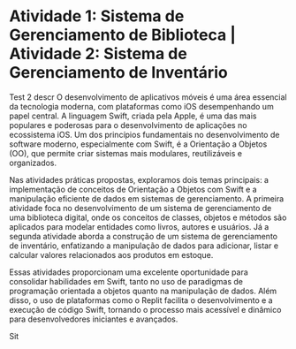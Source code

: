 # Atividade 1: Sistema de Gerenciamento de Biblioteca | Atividade 2: Sistema de Gerenciamento de Inventário
Test 2 descr
O desenvolvimento de aplicativos móveis é uma área essencial da tecnologia moderna, com plataformas como iOS desempenhando um papel central. A linguagem Swift, criada pela Apple, é uma das mais populares e poderosas para o desenvolvimento de aplicações no ecossistema iOS. Um dos princípios fundamentais no desenvolvimento de software moderno, especialmente com Swift, é a Orientação a Objetos (OO), que permite criar sistemas mais modulares, reutilizáveis e organizados.

Nas atividades práticas propostas, exploramos dois temas principais: a implementação de conceitos de Orientação a Objetos com Swift e a manipulação eficiente de dados em sistemas de gerenciamento. A primeira atividade foca no desenvolvimento de um sistema de gerenciamento de uma biblioteca digital, onde os conceitos de classes, objetos e métodos são aplicados para modelar entidades como livros, autores e usuários. Já a segunda atividade aborda a construção de um sistema de gerenciamento de inventário, enfatizando a manipulação de dados para adicionar, listar e calcular valores relacionados aos produtos em estoque.

Essas atividades proporcionam uma excelente oportunidade para consolidar habilidades em Swift, tanto no uso de paradigmas de programação orientada a objetos quanto na manipulação de dados. Além disso, o uso de plataformas como o Replit facilita o desenvolvimento e a execução de código Swift, tornando o processo mais acessível e dinâmico para desenvolvedores iniciantes e avançados.

Sit
